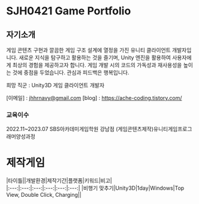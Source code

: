 # SJH0421 Game Portfolio
## 자기소개
게임 콘텐츠 구현과 깔끔한 게임 구조 설계에 열정을 가진 유니티 클라이언트 개발자입니다.
새로운 지식을 탐구하고 활용하는 것을 즐기며, Unity 엔진을 활용하여 사용자에게 최상의 경험을 제공하고자 합니다.
게임 개발 시의 코드의 가독성과 재사용성을 높이는 것에 중점을 두었습니다. 관심과 피드백은 행복입니다.

희망 직군 : Unity3D 게임 클라이언트 개발자

[이메일] : jhhrnavy@gmail.com   [blog] : https://ache-coding.tistory.com/
### 교육이수
2022.11~2023.07 SBS아카데미게임학원 강남점 (게임콘텐츠제작)유니티게임프로그래머양성과정

# 제작게임  

|타이틀||개발환경|제작기간|플랫폼|키워드|비고|  
|:---:|:---:|:---:|:---:|:---:|:---:|
|비행기 맞추기|Unity3D|1day|Windows|Top View, Double Click, Charging||

